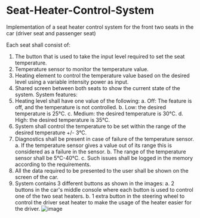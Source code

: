 # Seat-Heater-Control-System
Implementation of a seat heater control system for the front two seats in the car (driver seat and passenger  seat)

Each seat shall consist of:
1. The button that is used to take the input level required to set the seat temperature.
2. Temperature sensor to monitor the temperature value.
3. Heating element to control the temperature value based on the desired level using a variable intensity
power as input.
4. Shared screen between both seats to show the current state of the system. 
System features:
1. Heating level shall have one value of the following:
a. Off: The feature is off, and the temperature is not controlled.
b. Low: the desired temperature is 25°C.
c. Medium: the desired temperature is 30°C.
d. High: the desired temperature is 35°C.
2. System shall control the temperature to be set within the range of the desired temperature +/- 3°C.
3. Diagnostics shall be present in case of failure of the temperature sensor.
a. If the temperature sensor gives a value out of its range this is considered as a failure in the 
sensor.
b. The range of the temperature sensor shall be 5°C-40°C.
c. Such issues shall be logged in the memory according to the requirements.
4. All the data required to be presented to the user shall be shown on the screen of the car.
5. System contains 3 different buttons as shown in the images:
a. 2 buttons in the car's middle console where each button is used to control one of the two seat
heaters.
b. 1 extra button in the steering wheel to control the driver seat heater to make the usage of the 
heater easier for the driver.
![image](https://github.com/Seif-Gama1/Seat-Heater-Control-System/assets/126584186/a0087005-4b4c-4356-918d-6f1a19b4894f)
